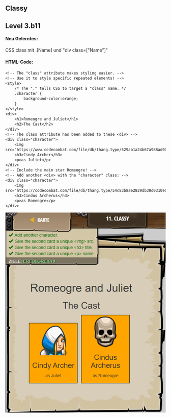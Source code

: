 ## **Classy**
## Level 3.b11

#### Neu Gelerntes:
CSS class mit .[Name] und "div class=["Name"]"

[comment]: <> (Was wurde gelernt und wie funktioniert die Technik?)

#### HTML-Code:
```
<!-- The "class" attribute makes styling easier. -->
<!-- Use it to style specific repeated elements! -->
<style>
    /* The "." tells CSS to target a "class" name. */
    .character {
        background-color:orange;
    }
</style>
<div>
    <h1>Romeogre and Juliet</h1>
    <h2>The Cast</h2>
</div>
<!-- The class attribute has been added to these <div> -->
<div class="character">
    <img src="https://www.codecombat.com/file/db/thang.type/529ab1a24b67a988ad000002/portrait.png">
    <h3>Cindy Archer</h3>
    <p>as Juliet</p>
</div>
<!-- Include the main star Romeogre! -->
<!-- Add another <div> with the "character" class: -->
<div class="character">
    <img src="https://codecombat.com/file/db/thang.type/54c83b8ae2829db30d0310e0/portrait.png">
    <h3>Cindus Archerus</h3>
    <p>as Romeogre</p>
</div>
```

![image](lvl3_b11.png)
